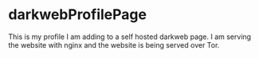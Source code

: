 # darkwebProfilePage
This is my profile I am adding to a self hosted darkweb page.
I am serving the website with nginx and the website is being served over Tor.

